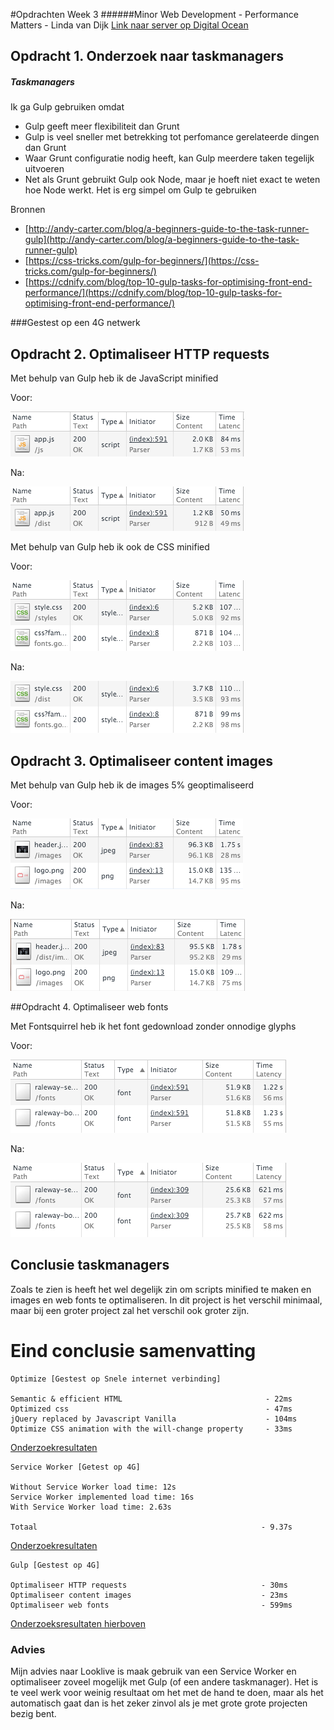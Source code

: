 #Opdrachten Week 3
######Minor Web Development - Performance Matters - Linda van Dijk
[Link naar server op Digital Ocean](https://looklive.lindavandijkdesign.nl/)

## Opdracht 1. Onderzoek naar taskmanagers

##### Taskmanagers

Ik ga Gulp gebruiken omdat

* Gulp geeft meer flexibiliteit dan Grunt
* Gulp is veel sneller met betrekking tot perfomance gerelateerde dingen dan Grunt
* Waar Grunt configuratie nodig heeft, kan Gulp meerdere taken tegelijk uitvoeren
* Net als Grunt gebruikt Gulp ook Node, maar je hoeft niet exact te weten hoe Node werkt. Het is erg simpel om Gulp te gebruiken

Bronnen

* [http://andy-carter.com/blog/a-beginners-guide-to-the-task-runner-gulp](http://andy-carter.com/blog/a-beginners-guide-to-the-task-runner-gulp)
* [https://css-tricks.com/gulp-for-beginners/](https://css-tricks.com/gulp-for-beginners/)
* [https://cdnify.com/blog/top-10-gulp-tasks-for-optimising-front-end-performance/](https://cdnify.com/blog/top-10-gulp-tasks-for-optimising-front-end-performance/)

###Gestest op een 4G netwerk

## Opdracht 2. Optimaliseer HTTP requests

Met behulp van Gulp heb ik de JavaScript minified

Voor:

![js](readmeImg/js1.png)

Na: 

![js](readmeImg/js2.png)


Met behulp van Gulp heb ik ook de CSS minified

Voor:

![js](readmeImg/css1.png)

Na: 

![js](readmeImg/css2.png)

## Opdracht 3. Optimaliseer content images

Met behulp van Gulp heb ik de images 5% geoptimaliseerd

Voor:

![js](readmeImg/img1.png)

Na: 

![js](readmeImg/img2.png)

##Opdracht 4. Optimaliseer web fonts

Met Fontsquirrel heb ik het font gedownload zonder onnodige glyphs

Voor:

![js](readmeImg/font1.png)

Na: 

![js](readmeImg/font3.png)

## Conclusie taskmanagers

Zoals te zien is heeft het wel degelijk zin om scripts minified te maken en images en web fonts te optimaliseren. In dit project is het verschil minimaal, maar bij een groter project zal het verschil ook groter zijn. 

# Eind conclusie samenvatting

```
Optimize [Gestest op Snele internet verbinding]

Semantic & efficient HTML                                - 22ms
Optimized css                                            - 47ms
jQuery replaced by Javascript Vanilla                    - 104ms
Optimize CSS animation with the will-change property     - 33ms

```
[Onderzoekresultaten](https://github.com/linda2912/looklive-server/tree/student/linda)

```
Service Worker [Getest op 4G]

Without Service Worker load time: 12s
Service Worker implemented load time: 16s
With Service Worker load time: 2.63s

Totaal													- 9.37s
```
[Onderzoekresultaten](https://github.com/linda2912/looklive-server/tree/serviceWorker/linda)

```
Gulp [Gestest op 4G]

Optimaliseer HTTP requests								- 30ms
Optimaliseer content images								- 23ms
Optimaliseer web fonts									- 599ms
```
[Onderzoeksresultaten hierboven](https://github.com/linda2912/looklive-server/tree/gulp/linda)

### Advies
Mijn advies naar Looklive is maak gebruik van een Service Worker en optimaliseer zoveel mogelijk met Gulp (of een andere taskmanager). Het is te veel werk voor weinig resultaat om het met de hand te doen, maar als het automatisch gaat dan is het zeker zinvol als je met grote grote projecten bezig bent.